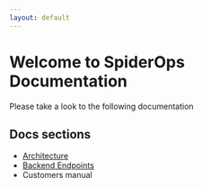 ```yaml
---
layout: default
---
```


# Welcome to SpiderOps Documentation

Please take a look to the following documentation

## Docs sections

- [Architecture](Architecture.md)
- [Backend Endpoints](Backend%20endpoints.md)
- Customers manual

